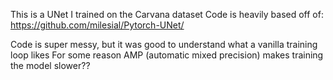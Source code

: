 This is a UNet I trained on the Carvana dataset
Code is heavily based off of: https://github.com/milesial/Pytorch-UNet/

Code is super messy, but it was good to understand what a vanilla training loop likes
For some reason AMP (automatic mixed precision) makes training the model slower??
